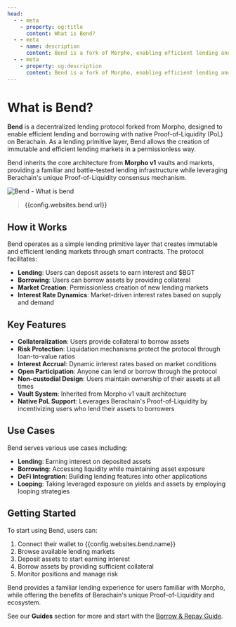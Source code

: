 ```yaml
---
head:
  - - meta
    - property: og:title
      content: What is Bend?
  - - meta
    - name: description
      content: Bend is a fork of Morpho, enabling efficient lending and borrowing with native PoL on Berachain
  - - meta
    - property: og:description
      content: Bend is a fork of Morpho, enabling efficient lending and borrowing with native PoL on Berachain
---
```


<script setup>
  import config from '@berachain/config/constants.json';
</script>

# What is Bend?

**Bend** is a decentralized lending protocol forked from Morpho, designed to enable efficient lending and borrowing with native Proof-of-Liquidity (PoL) on Berachain. As a lending primitive layer, Bend allows the creation of immutable and efficient lending markets in a permissionless way.

Bend inherits the core architecture from **Morpho v1** vaults and markets, providing a familiar and battle-tested lending infrastructure while leveraging Berachain's unique Proof-of-Liquidity consensus mechanism.

<a :href="config.websites.bend.url + '?utm_source=' + config.websites.docsBend.utmSource">

![Bend - What is bend](/assets/learn-whatisbend.png)

</a>

> <a :href="config.websites.bend.url + '?utm_source=' + config.websites.docsBend.utmSource">{{config.websites.bend.url}}</a>

## How it Works

Bend operates as a simple lending primitive layer that creates immutable and efficient lending markets through smart contracts. The protocol facilitates:

- **Lending**: Users can deposit assets to earn interest and $BGT
- **Borrowing**: Users can borrow assets by providing collateral
- **Market Creation**: Permissionless creation of new lending markets
- **Interest Rate Dynamics**: Market-driven interest rates based on supply and demand

## Key Features

- **Collateralization**: Users provide collateral to borrow assets
- **Risk Protection**: Liquidation mechanisms protect the protocol through loan-to-value ratios
- **Interest Accrual**: Dynamic interest rates based on market conditions
- **Open Participation**: Anyone can lend or borrow through the protocol
- **Non-custodial Design**: Users maintain ownership of their assets at all times
- **Vault System**: Inherited from Morpho v1 vault architecture
- **Native PoL Support**: Leverages Berachain's Proof-of-Liquidity by incentivizing users who lend their assets to borrowers

## Use Cases

Bend serves various use cases including:

- **Lending**: Earning interest on deposited assets
- **Borrowing**: Accessing liquidity while maintaining asset exposure
- **DeFi Integration**: Building lending features into other applications
- **Looping**: Taking leveraged exposure on yields and assets by employing looping strategies

## Getting Started

To start using Bend, users can:

1. Connect their wallet to <a :href="config.websites.bend.url + '?utm_source=' + config.websites.docsBend.utmSource" target="_blank">{{config.websites.bend.name}}</a>
2. Browse available lending markets
3. Deposit assets to start earning interest
4. Borrow assets by providing sufficient collateral
5. Monitor positions and manage risk

Bend provides a familiar lending experience for users familiar with Morpho, while offering the benefits of Berachain's unique Proof-of-Liquidity and ecosystem.

See our **Guides** section for more and start with the [Borrow & Repay Guide](/learn/guides/borrow-repay).

